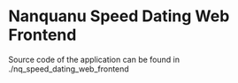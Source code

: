 # Nanquanu Speed Dating Web Frontend
Source code of the application can be found in ./nq\_speed\_dating\_web\_frontend
